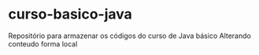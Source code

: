 # curso-basico-java
Repositório para armazenar os códigos do curso de Java básico 
Alterando conteudo forma local